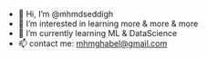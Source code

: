 - 👋 Hi, I’m @mhmdseddigh
- 👀 I’m interested in learning more & more & more
- 🌱 I’m currently learning ML & DataScience
- 📫 contact me: mhmghabel@gmail.com


<!---
mhmdseddigh/mhmdseddigh is a ✨ special ✨ repository because its `README.md` (this file) appears on your GitHub profile.
You can click the Preview link to take a look at your changes.
--->
